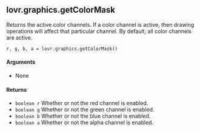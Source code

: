 lovr.graphics.getColorMask
---

Returns the active color channels.  If a color channel is active, then drawing operations will
affect that particular channel.  By default, all color channels are active.

    r, g, b, a = lovr.graphics.getColorMask()

#### Arguments

- None

#### Returns

- `boolean r` Whether or not the red channel is enabled.
- `boolean g` Whether or not the green channel is enabled.
- `boolean b` Whether or not the blue channel is enabled.
- `boolean a` Whether or not the alpha channel is enabled.
